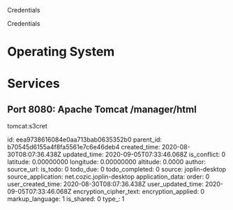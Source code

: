 Credentials

Credentials

# Operating System


# Services
## Port 8080: Apache Tomcat /manager/html
tomcat:s3cret


id: eea9738616084e0aa713bab0635352b0
parent_id: b70545d6155a4f8fa5561e7c6e46deb4
created_time: 2020-08-30T08:07:36.438Z
updated_time: 2020-09-05T07:33:46.068Z
is_conflict: 0
latitude: 0.00000000
longitude: 0.00000000
altitude: 0.0000
author: 
source_url: 
is_todo: 0
todo_due: 0
todo_completed: 0
source: joplin-desktop
source_application: net.cozic.joplin-desktop
application_data: 
order: 0
user_created_time: 2020-08-30T08:07:36.438Z
user_updated_time: 2020-09-05T07:33:46.068Z
encryption_cipher_text: 
encryption_applied: 0
markup_language: 1
is_shared: 0
type_: 1